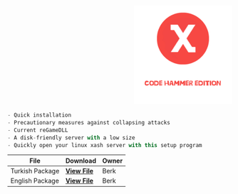 <div align="right">
  <img height="220" src="https://raw.githubusercontent.com/qberkdc/Xash3D-CH-Quick-Installer/public/images/xashch.png"  />
</div>

```js
- Quick installation
- Precautionary measures against collapsing attacks
- Current reGameDLL
- A disk-friendly server with a low size
- Quickly open your linux xash server with this setup program
```

File  | Download | Owner
------------- | ------------- | ------------- |
Turkish Package | **[View File](https://github.com/qberkdc/Xash3D-CH-Quick-Installer/blob/public/turkish/xash_kur.py)** | Berk
English Package | **[View File](https://github.com/qberkdc/Xash3D-CH-Quick-Installer/blob/public/english/xash_install.py)** | Berk
